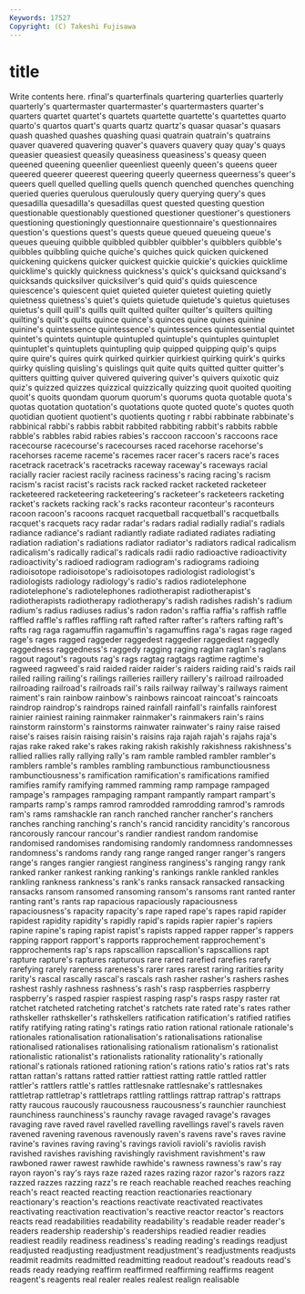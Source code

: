 ```yaml
---
Keywords: 17527 
Copyright: (C) Takeshi Fujisawa
---
```


# title

Write contents here.
rfinal's quarterfinals quartering
quarterlies quarterly quarterly's quartermaster quartermaster's quartermasters quarter's quarters quartet quartet's
quartets quartette quartette's quartettes quarto quarto's quartos quart's quarts quartz
quartz's quasar quasar's quasars quash quashed quashes quashing quasi quatrain
quatrain's quatrains quaver quavered quavering quaver's quavers quavery quay quay's
quays queasier queasiest queasily queasiness queasiness's queasy queen queened queening
queenlier queenliest queenly queen's queens queer queered queerer queerest queering
queerly queerness queerness's queer's queers quell quelled quelling quells quench
quenched quenches quenching queried queries querulous querulously query querying query's
ques quesadilla quesadilla's quesadillas quest quested questing question questionable questionably
questioned questioner questioner's questioners questioning questioningly questionnaire questionnaire's questionnaires question's
questions quest's quests queue queued queueing queue's queues queuing quibble
quibbled quibbler quibbler's quibblers quibble's quibbles quibbling quiche quiche's quiches
quick quicken quickened quickening quickens quicker quickest quickie quickie's quickies
quicklime quicklime's quickly quickness quickness's quick's quicksand quicksand's quicksands quicksilver
quicksilver's quid quid's quids quiescence quiescence's quiescent quiet quieted quieter
quietest quieting quietly quietness quietness's quiet's quiets quietude quietude's quietus
quietuses quietus's quill quill's quills quilt quilted quilter quilter's quilters
quilting quilting's quilt's quilts quince quince's quinces quine quines quinine
quinine's quintessence quintessence's quintessences quintessential quintet quintet's quintets quintuple quintupled
quintuple's quintuples quintuplet quintuplet's quintuplets quintupling quip quipped quipping quip's
quips quire quire's quires quirk quirked quirkier quirkiest quirking quirk's
quirks quirky quisling quisling's quislings quit quite quits quitted quitter
quitter's quitters quitting quiver quivered quivering quiver's quivers quixotic quiz
quiz's quizzed quizzes quizzical quizzically quizzing quoit quoited quoiting quoit's
quoits quondam quorum quorum's quorums quota quotable quota's quotas quotation
quotation's quotations quote quoted quote's quotes quoth quotidian quotient quotient's
quotients quoting r rabbi rabbinate rabbinate's rabbinical rabbi's rabbis rabbit
rabbited rabbiting rabbit's rabbits rabble rabble's rabbles rabid rabies rabies's
raccoon raccoon's raccoons race racecourse racecourse's racecourses raced racehorse racehorse's
racehorses raceme raceme's racemes racer racer's racers race's races racetrack
racetrack's racetracks raceway raceway's raceways racial racially racier raciest racily
raciness raciness's racing racing's racism racism's racist racist's racists rack
racked racket racketed racketeer racketeered racketeering racketeering's racketeer's racketeers racketing
racket's rackets racking rack's racks raconteur raconteur's raconteurs racoon racoon's
racoons racquet racquetball racquetball's racquetballs racquet's racquets racy radar radar's
radars radial radially radial's radials radiance radiance's radiant radiantly radiate
radiated radiates radiating radiation radiation's radiations radiator radiator's radiators radical
radicalism radicalism's radically radical's radicals radii radio radioactive radioactivity radioactivity's
radioed radiogram radiogram's radiograms radioing radioisotope radioisotope's radioisotopes radiologist radiologist's
radiologists radiology radiology's radio's radios radiotelephone radiotelephone's radiotelephones radiotherapist radiotherapist's
radiotherapists radiotherapy radiotherapy's radish radishes radish's radium radium's radius radiuses
radius's radon radon's raffia raffia's raffish raffle raffled raffle's raffles
raffling raft rafted rafter rafter's rafters rafting raft's rafts rag
raga ragamuffin ragamuffin's ragamuffins raga's ragas rage raged rage's rages
ragged raggeder raggedest raggedier raggediest raggedly raggedness raggedness's raggedy ragging
raging raglan raglan's raglans ragout ragout's ragouts rag's rags ragtag
ragtags ragtime ragtime's ragweed ragweed's raid raided raider raider's raiders
raiding raid's raids rail railed railing railing's railings railleries raillery
raillery's railroad railroaded railroading railroad's railroads rail's rails railway railway's
railways raiment raiment's rain rainbow rainbow's rainbows raincoat raincoat's raincoats
raindrop raindrop's raindrops rained rainfall rainfall's rainfalls rainforest rainier rainiest
raining rainmaker rainmaker's rainmakers rain's rains rainstorm rainstorm's rainstorms rainwater
rainwater's rainy raise raised raise's raises raisin raising raisin's raisins
raja rajah rajah's rajahs raja's rajas rake raked rake's rakes
raking rakish rakishly rakishness rakishness's rallied rallies rally rallying rally's
ram ramble rambled rambler rambler's ramblers ramble's rambles rambling rambunctious
rambunctiousness rambunctiousness's ramification ramification's ramifications ramified ramifies ramify ramifying rammed
ramming ramp rampage rampaged rampage's rampages rampaging rampant rampantly rampart
rampart's ramparts ramp's ramps ramrod ramrodded ramrodding ramrod's ramrods ram's
rams ramshackle ran ranch ranched rancher rancher's ranchers ranches ranching
ranching's ranch's rancid rancidity rancidity's rancorous rancorously rancour rancour's randier
randiest random randomise randomised randomises randomising randomly randomness randomnesses randomness's
randoms randy rang range ranged ranger ranger's rangers range's ranges
rangier rangiest ranginess ranginess's ranging rangy rank ranked ranker rankest
ranking ranking's rankings rankle rankled rankles rankling rankness rankness's rank's
ranks ransack ransacked ransacking ransacks ransom ransomed ransoming ransom's ransoms
rant ranted ranter ranting rant's rants rap rapacious rapaciously rapaciousness
rapaciousness's rapacity rapacity's rape raped rape's rapes rapid rapider rapidest
rapidity rapidity's rapidly rapid's rapids rapier rapier's rapiers rapine rapine's
raping rapist rapist's rapists rapped rapper rapper's rappers rapping rapport
rapport's rapports rapprochement rapprochement's rapprochements rap's raps rapscallion rapscallion's rapscallions
rapt rapture rapture's raptures rapturous rare rared rarefied rarefies rarefy
rarefying rarely rareness rareness's rarer rares rarest raring rarities rarity
rarity's rascal rascally rascal's rascals rash rasher rasher's rashers rashes
rashest rashly rashness rashness's rash's rasp raspberries raspberry raspberry's rasped
raspier raspiest rasping rasp's rasps raspy raster rat ratchet ratcheted
ratcheting ratchet's ratchets rate rated rate's rates rather rathskeller rathskeller's
rathskellers ratification ratification's ratified ratifies ratify ratifying rating rating's ratings
ratio ration rational rationale rationale's rationales rationalisation rationalisation's rationalisations rationalise
rationalised rationalises rationalising rationalism rationalism's rationalist rationalistic rationalist's rationalists rationality
rationality's rationally rational's rationals rationed rationing ration's rations ratio's ratios
rat's rats rattan rattan's rattans ratted rattier rattiest ratting rattle
rattled rattler rattler's rattlers rattle's rattles rattlesnake rattlesnake's rattlesnakes rattletrap
rattletrap's rattletraps rattling rattlings rattrap rattrap's rattraps ratty raucous raucously
raucousness raucousness's raunchier raunchiest raunchiness raunchiness's raunchy ravage ravaged ravage's
ravages ravaging rave raved ravel ravelled ravelling ravellings ravel's ravels
raven ravened ravening ravenous ravenously raven's ravens rave's raves ravine
ravine's ravines raving raving's ravings ravioli ravioli's raviolis ravish ravished
ravishes ravishing ravishingly ravishment ravishment's raw rawboned rawer rawest rawhide
rawhide's rawness rawness's raw's ray rayon rayon's ray's rays raze
razed razes razing razor razor's razors razz razzed razzes razzing
razz's re reach reachable reached reaches reaching reach's react reacted
reacting reaction reactionaries reactionary reactionary's reaction's reactions reactivate reactivated reactivates
reactivating reactivation reactivation's reactive reactor reactor's reactors reacts read readabilities
readability readability's readable reader reader's readers readership readership's readerships readied
readier readies readiest readily readiness readiness's reading reading's readings readjust
readjusted readjusting readjustment readjustment's readjustments readjusts readmit readmits readmitted readmitting
readout readout's readouts read's reads ready readying reaffirm reaffirmed reaffirming
reaffirms reagent reagent's reagents real realer reales realest realign realisable
